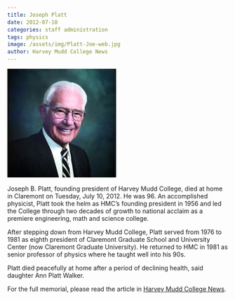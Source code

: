 ```yaml
---
title: Joseph Platt
date: 2012-07-10
categories: staff administration
tags: physics
image: /assets/img/Platt-Joe-web.jpg
author: Harvey Mudd College News
---
```

![Joseph Platt](/assets/img/Platt-Joe-web.jpg)

Joseph B. Platt, founding president of Harvey Mudd College, died at home in Claremont on Tuesday, July 10, 2012. He was 96.  An accomplished physicist, Platt took the helm as HMC’s founding president in 1956 and led the College through two decades of growth to national acclaim as a premiere engineering, math and science college.

After stepping down from Harvey Mudd College, Platt served from 1976 to 1981 as eighth president of Claremont Graduate School and University Center (now Claremont Graduate University). He returned to HMC in 1981 as senior professor of physics where he taught well into his 90s.

Platt died peacefully at home after a period of declining health, said daughter Ann Platt Walker.

For the full memorial, please read the article in [Harvey Mudd College News](https://www.hmc.edu/about-hmc/2012/07/11/hmc-mourns-passing-of-founding-president-joseph-platt/).
